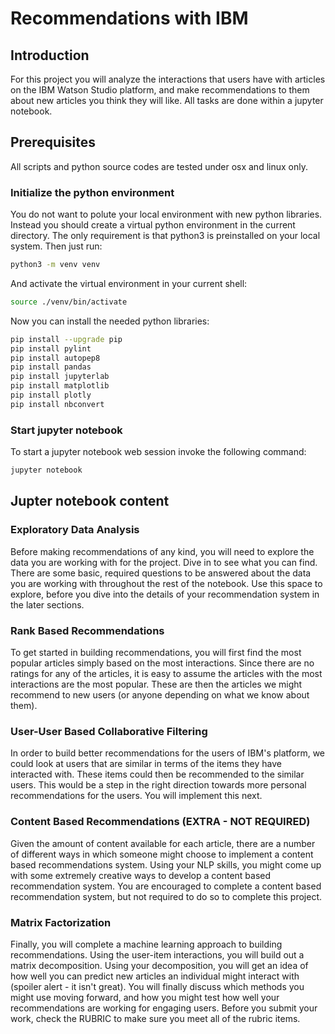 # Recommendations with IBM

## Introduction

For this project you will analyze the interactions that users have with articles on the IBM Watson Studio platform, and make recommendations to them about new articles you think they will like. All tasks are done within a jupyter notebook.

## Prerequisites

All scripts and python source codes are tested under osx and linux only.

### Initialize the python environment

You do not want to polute your local environment with new
python libraries. Instead you should create a virtual python environment
in the current directory. The only requirement is that python3 is
preinstalled on your local system. Then just run:

```sh
python3 -m venv venv
```

And activate the virtual environment in your current shell:

```sh
source ./venv/bin/activate
```

Now you can install the needed python libraries:

```sh
pip install --upgrade pip
pip install pylint
pip install autopep8
pip install pandas
pip install jupyterlab
pip install matplotlib
pip install plotly
pip install nbconvert
```

### Start jupyter notebook

To start a jupyter notebook web session invoke the following command:

```sh
jupyter notebook
```

## Jupter notebook content

### Exploratory Data Analysis

Before making recommendations of any kind, you will need to explore the data you are working with for the project. Dive in to see what you can find. There are some basic, required questions to be answered about the data you are working with throughout the rest of the notebook. Use this space to explore, before you dive into the details of your recommendation system in the later sections.

### Rank Based Recommendations

To get started in building recommendations, you will first find the most popular articles simply based on the most interactions. Since there are no ratings for any of the articles, it is easy to assume the articles with the most interactions are the most popular. These are then the articles we might recommend to new users (or anyone depending on what we know about them).

### User-User Based Collaborative Filtering

In order to build better recommendations for the users of IBM's platform, we could look at users that are similar in terms of the items they have interacted with. These items could then be recommended to the similar users. This would be a step in the right direction towards more personal recommendations for the users. You will implement this next.

### Content Based Recommendations (EXTRA - NOT REQUIRED)

Given the amount of content available for each article, there are a number of different ways in which someone might choose to implement a content based recommendations system. Using your NLP skills, you might come up with some extremely creative ways to develop a content based recommendation system. You are encouraged to complete a content based recommendation system, but not required to do so to complete this project.

### Matrix Factorization

Finally, you will complete a machine learning approach to building recommendations. Using the user-item interactions, you will build out a matrix decomposition. Using your decomposition, you will get an idea of how well you can predict new articles an individual might interact with (spoiler alert - it isn't great). You will finally discuss which methods you might use moving forward, and how you might test how well your recommendations are working for engaging users.
Before you submit your work, check the RUBRIC to make sure you meet all of the rubric items.
